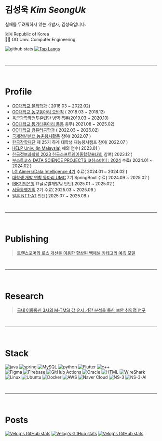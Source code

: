 # 김성욱 *Kim SeongUk*
실패를 두려워하지 않는 개발자, 김성욱입니다.

🇰🇷 Republic of Korea   
👨‍💻 OO Univ. Computer Engineering  

![github stats](https://github-readme-stats.vercel.app/api?username=so3659) 
[![Top Langs](https://github-readme-stats.vercel.app/api/top-langs/?username=so3659)](https://github.com/anuraghazra/github-readme-stats)


<br>

---

<br>

# Profile
- [OO대학교 물리학과](https://phy.khu.ac.kr/phy/user/main/view.do) ( 2018.03 ~ 2022.02) <br>
- [OO대학교 농구동아리 오반칙](https://www.instagram.com/khu_obanchic/) ( 2018.03 ~ 2018.12) <br>
- [육군과학화전투훈련단](https://kctc.mil.kr:452/kctc/index.do) 병역 복무(2019.03 ~ 2020.10) <br>
- [OO대학교 통기타동아리 통통](https://www.instagram.com/t_tong.official/) 총무( 2021.08 ~ 2025.02) <br>
- [OO대학교 컴퓨터공학과](https://ce.khu.ac.kr/ce/user/main/view.do) ( 2022.03 ~ 2026.02) <br>
- [국제청년센터 농촌봉사활동](https://intcenter.org/) 참여( 2022.07 ) <br>
- [한국장학재단](https://www.kosaf.go.kr/ko/main.do) 제 25기 하계 대학생 재능봉사캠프 참여( 2022.07 ) <br>
- [HELP Univ. (in Malaysia)](https://university.help.edu.my/) 해외 연수( 2023.01 ) <br>
- [한국정보과학회 2023 한국소프트웨어종합학술대회](https://www.kiise.or.kr/academy/main/main.fa) 참여( 2023.12 ) <br>
- [부스트코스 DATA SCIENCE PROJECTS 코칭스터디 : 2024](https://www.boostcourse.org/) 수료( 2024.01 ~ 2024.02 ) <br>
- [LG Aimers/Data Intelligence 4기](https://lgaimers.ai/) 수료( 2024.01 ~ 2024.02 ) <br>
- [대학생 개발 연합 동아리 UMC](https://umc.makeus.in/) 7기 SpringBoot 수료( 2024.09 ~ 2025.02 ) <br>
- [IBK기업은행](https://www.ibk.co.kr/) IT글로벌개발팀 인턴( 2025.01 ~ 2025.02 ) <br>
- [서울동행기획](https://www.donghaeng.seoul.kr/main.do) 2기 수료( 2025.03 ~ 2025.09 ) <br>
- [일본 NTT-AT](https://www.ntt-at.com/) 인턴( 2025.07 ~ 2025.08 ) <br>

<br>

---

<br>

# Publishing
> [트랜스포머와 로스 개선을 이용한 향상된 백채널 카테고리 예측 모델](https://www.dbpia.co.kr/journal/articleDetail?nodeId=NODE11705593)

<br>

---

<br>

# Research
> [국내 이동통신 3사의 M-TMSI 값 유지 기간 분석을 통한 보안 취약점 연구](research.pdf)

<br>

---

<br>

# Stack

![java](https://img.shields.io/badge/Java-ED8B00?style=for-the-badge&logo=openjdk&logoColor=white) ![spring](https://img.shields.io/badge/Spring-6DB33F?style=for-the-badge&logo=spring&logoColor=white) ![MySQL](https://img.shields.io/badge/mysql-4479A1.svg?style=for-the-badge&logo=mysql&logoColor=white) ![python](https://img.shields.io/badge/Python-14354C?style=for-the-badge&logo=python&logoColor=white) ![Flutter](https://img.shields.io/badge/Flutter-02569B?style=for-the-badge&logo=flutter&logoColor=white)  ![c++](https://img.shields.io/badge/C%2B%2B-00599C?style=for-the-badge&logo=c%2B%2B&logoColor=white) <br> 
![Figma](https://img.shields.io/badge/Figma-F24E1E?style=for-the-badge&logo=figma&logoColor=white)  ![Firebase](https://img.shields.io/badge/Firebase-039BE5?style=for-the-badge&logo=Firebase&logoColor=white)   	![GitHub Actions](https://img.shields.io/badge/github%20actions-%232671E5.svg?style=for-the-badge&logo=githubactions&logoColor=white) ![Oracle](https://img.shields.io/badge/Oracle-F80000?style=for-the-badge&logo=Oracle&logoColor=white) ![HTML](https://img.shields.io/badge/HTML-239120?style=for-the-badge&logo=html5&logoColor=white) ![WireShark](https://img.shields.io/badge/Wireshark-1679A7?style=for-the-badge&logo=Wireshark&logoColor=white) <br>
![Linux](https://img.shields.io/badge/Linux-FCC624?style=for-the-badge&logo=linux&logoColor=black) ![Ubuntu](https://img.shields.io/badge/Ubuntu-E95420?style=for-the-badge&logo=ubuntu&logoColor=white) ![Docker](https://img.shields.io/badge/docker-%230db7ed.svg?style=for-the-badge&logo=docker&logoColor=white) ![AWS](https://img.shields.io/badge/Amazon_AWS-FF9900?style=for-the-badge&logo=amazonaws&logoColor=white) ![Naver Cloud](https://img.shields.io/badge/Naver%20Cloud-brightgreen?style=for-the-badge) ![NS-3](https://img.shields.io/badge/NS--3-grey?style=for-the-badge) ![NS-3-AI](https://img.shields.io/badge/NS3--AI-orange?style=for-the-badge)



<br>

---

<br>

# Posts

[![Velog's GitHub stats](https://velog-readme-stats.vercel.app/api?name=so3659&️tag=IBK기업은행)](https://github.com/so3659/velog-readme-stats) [![Velog's GitHub stats](https://velog-readme-stats.vercel.app/api?name=so3659&tag=First️️)](https://github.com/so3659/velog-readme-stats) [![Velog's GitHub stats](https://velog-readme-stats.vercel.app/api?name=so3659&tag=Java)](https://github.com/so3659/velog-readme-stats)


